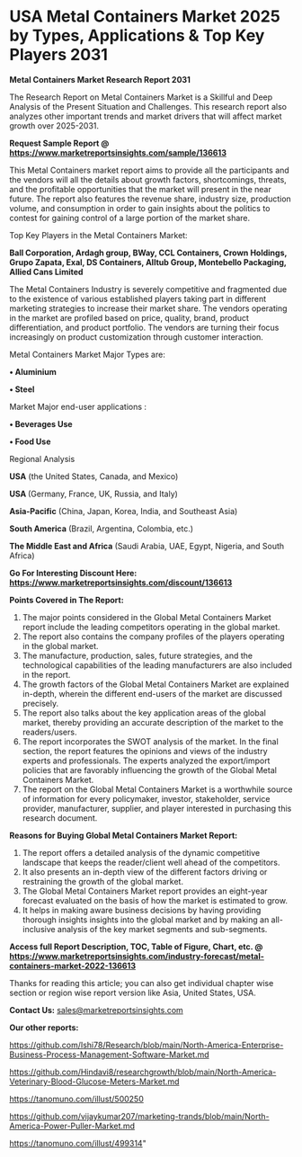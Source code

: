 # USA Metal Containers Market 2025 by Types, Applications & Top Key Players 2031

<strong>Metal Containers Market Research Report 2031</strong>

The Research Report on Metal Containers Market is a Skillful and Deep Analysis of the Present Situation and Challenges. This research report also analyzes other important trends and market drivers that will affect market growth over 2025-2031.

<strong>Request Sample Report @ <a href=https://www.marketreportsinsights.com/sample/136613>https://www.marketreportsinsights.com/sample/136613</a></strong>

This Metal Containers market report aims to provide all the participants and the vendors will all the details about growth factors, shortcomings, threats, and the profitable opportunities that the market will present in the near future. The report also features the revenue share, industry size, production volume, and consumption in order to gain insights about the politics to contest for gaining control of a large portion of the market share.

Top Key Players in the Metal Containers Market:

<strong>Ball Corporation, Ardagh group, BWay, CCL Containers, Crown Holdings, Grupo Zapata, Exal, DS Containers, Alltub Group, Montebello Packaging, Allied Cans Limited</strong>

The Metal Containers Industry is severely competitive and fragmented due to the existence of various established players taking part in different marketing strategies to increase their market share. The vendors operating in the market are profiled based on price, quality, brand, product differentiation, and product portfolio. The vendors are turning their focus increasingly on product customization through customer interaction.

Metal Containers Market Major Types are:

<strong>• Aluminium

• Steel</strong>

Market Major end-user applications :

<strong>• Beverages Use

• Food Use</strong>

Regional Analysis

</u><strong><b>USA</b></strong> (the United States, Canada, and Mexico)

<strong><b>USA </b></strong>(Germany, France, UK, Russia, and Italy)

<strong><b>Asia-Pacific</b></strong> (China, Japan, Korea, India, and Southeast Asia)

<strong><b>South America</b></strong> (Brazil, Argentina, Colombia, etc.)

<strong><b>The Middle East and Africa</b></strong> (Saudi Arabia, UAE, Egypt, Nigeria, and South Africa)

<strong>Go For Interesting Discount Here: <a href=https://www.marketreportsinsights.com/discount/136613>https://www.marketreportsinsights.com/discount/136613</a></strong>

<strong>Points Covered in The Report:</strong>
<ol>
  <li>The major points considered in the Global Metal Containers Market report include the leading competitors operating in the global market.</li>
  <li>The report also contains the company profiles of the players operating in the global market.</li>
  <li>The manufacture, production, sales, future strategies, and the technological capabilities of the leading manufacturers are also included in the report.</li>
  <li>The growth factors of the Global Metal Containers Market are explained in-depth, wherein the different end-users of the market are discussed precisely.</li>
  <li>The report also talks about the key application areas of the global market, thereby providing an accurate description of the market to the readers/users.</li>
  <li>The report incorporates the SWOT analysis of the market. In the final section, the report features the opinions and views of the industry experts and professionals. The experts analyzed the export/import policies that are favorably influencing the growth of the Global Metal Containers Market.</li>
  <li>The report on the Global Metal Containers Market is a worthwhile source of information for every policymaker, investor, stakeholder, service provider, manufacturer, supplier, and player interested in purchasing this research document.</li>
</ol>
<strong>Reasons for Buying Global Metal Containers Market Report:</strong>

<ol>
  <li>The report offers a detailed analysis of the dynamic competitive landscape that keeps the reader/client well ahead of the competitors.</li>
  <li>It also presents an in-depth view of the different factors driving or restraining the growth of the global market.</li>
  <li>The Global Metal Containers Market report provides an eight-year forecast evaluated on the basis of how the market is estimated to grow.</li>
  <li>It helps in making aware business decisions by having providing thorough insights insights into the global market and by making an all-inclusive analysis of the key market segments and sub-segments.</li>
</ol>
<strong>Access full Report Description, TOC, Table of Figure, Chart, etc. @ <a href=https://www.marketreportsinsights.com/industry-forecast/metal-containers-market-2022-136613>https://www.marketreportsinsights.com/industry-forecast/metal-containers-market-2022-136613</a></strong>


Thanks for reading this article; you can also get individual chapter wise section or region wise report version like Asia, United States, USA.

<strong>Contact Us:</strong>
sales@marketreportsinsights.com

<strong>Our other reports:</strong>

<a href=https://github.com/Ishi78/Research/blob/main/North-America-Enterprise-Business-Process-Management-Software-Market.md>https://github.com/Ishi78/Research/blob/main/North-America-Enterprise-Business-Process-Management-Software-Market.md</a>

<a href=https://github.com/Hindavi8/researchgrowth/blob/main/North-America-Veterinary-Blood-Glucose-Meters-Market.md>https://github.com/Hindavi8/researchgrowth/blob/main/North-America-Veterinary-Blood-Glucose-Meters-Market.md</a>

<a href=https://tanomuno.com/illust/500250>https://tanomuno.com/illust/500250</a>

<a href=https://github.com/vijaykumar207/marketing-trands/blob/main/North-America-Power-Puller-Market.md>https://github.com/vijaykumar207/marketing-trands/blob/main/North-America-Power-Puller-Market.md</a>

<a href=https://tanomuno.com/illust/499314>https://tanomuno.com/illust/499314</a>"
